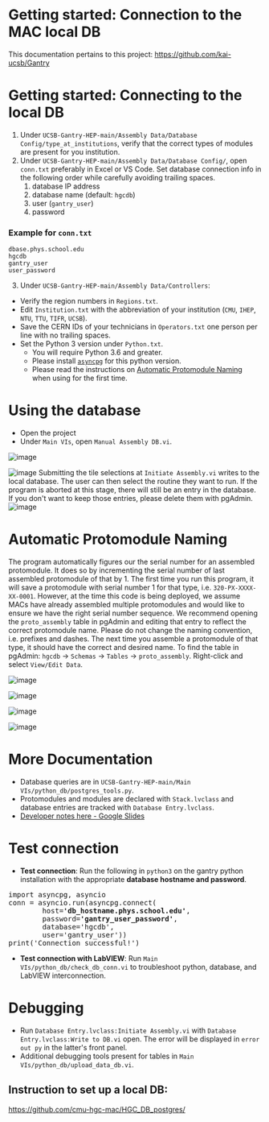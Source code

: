 # Getting started: Connection to the MAC local DB

This documentation pertains to this project: https://github.com/kai-ucsb/Gantry

# Getting started: Connecting to the local DB
1. Under `UCSB-Gantry-HEP-main/Assembly Data/Database Config/type_at_institutions`, verify that the correct types of modules are present for you institution.
2. Under `UCSB-Gantry-HEP-main/Assembly Data/Database Config/`, open `conn.txt` preferably in Excel or VS Code. Set database connection info in the following order while carefully avoiding trailing spaces.
     1. database IP address
     2.  database name (default: `hgcdb`)
     3.  user (`gantry_user`)
     4.  password
### Example for `conn.txt`
```
dbase.phys.school.edu
hgcdb
gantry_user
user_password
```


3. Under `UCSB-Gantry-HEP-main/Assembly Data/Controllers`:
  - Verify the region numbers in `Regions.txt`.
  - Edit `Institution.txt` with the abbreviation of your institution (`CMU`, `IHEP`, `NTU`, `TTU`, `TIFR`, `UCSB`).
  - Save the CERN IDs of your technicians in `Operators.txt` one person per line with no trailing spaces.
  - Set the Python 3 version under `Python.txt`.
    - You will require Python 3.6 and greater.
    - Please install [`asyncpg`](https://pypi.org/project/asyncpg/) for this python version.
    - Please read the instructions on [Automatic Protomodule Naming](https://github.com/cmu-hgc-mac/HGC_DB_postgres/blob/main/documentation/gantry/README.md#Automatic-Protomodule-Naming) when using for the first time.
  

# Using the database
- Open the project
- Under `Main VIs`, open `Manual Assembly DB.vi`.

![image](https://github.com/user-attachments/assets/ecb34a19-4e8a-4fb5-a8d2-d61a54c10104)

![image](https://github.com/user-attachments/assets/7cf8146d-eb93-4480-a4f5-45348839fc6d)
Submitting the tile selections at `Initiate Assembly.vi` writes to the local database. The user can then select the routine they want to run. If the program is aborted at this stage, there will still be an entry in the database. If you don't want to keep those entries, please delete them with pgAdmin.
![image](https://github.com/user-attachments/assets/143eae7c-d0d5-4435-97d6-c84926c5100c)

# Automatic Protomodule Naming
The program automatically figures our the serial number for an assembled protomodule. It does so by incrementing the serial number of last assembled protomodule of that by 1. The first time you run this program, it will save a protomodule with serial number 1 for that type, i.e. `320-PX-XXXX-XX-0001`. However, at the time this code is being deployed, we assume MACs have already assembled multiple protomodules and would like to ensure we have the right serial number sequence. We recommend opening the `proto_assembly` table in pgAdmin and editing that entry to reflect the correct protomodule name. Please do not change the naming convention, i.e. prefixes and dashes. The next time you assemble a protomodule of that type, it should have the correct and desired name. To find the table in pgAdmin: `hgcdb` -> `Schemas` -> `Tables` -> `proto_assembly`. Right-click and select `View/Edit Data`.

![image](https://github.com/user-attachments/assets/0e86ef37-8087-46fd-a3ab-8047269b9300)

![image](https://github.com/user-attachments/assets/7540e9c2-5339-43e7-a84d-7cd251f331eb)

![image](https://github.com/user-attachments/assets/0d2896db-1d70-4e43-ad5a-88607c2c7da8)

![image](https://github.com/user-attachments/assets/7e575ec3-d750-4686-b238-fd562b0f5392)


# More Documentation
- Database queries are in `UCSB-Gantry-HEP-main/Main VIs/python_db/postgres_tools.py`.
- Protomodules and modules are declared with `Stack.lvclass` and database entries are tracked with `Database Entry.lvclass`.
- [Developer notes here - Google Slides](https://docs.google.com/presentation/d/1HBvVTkyuiU_mZnNuGw4U_Wn2-F3KMbM-lAi5Qyut9t0/edit#slide=id.p)

# Test connection
- **Test connection**: Run the following in `python3` on the gantry python installation with the appropriate **database hostname and password**.
<pre>
import asyncpg, asyncio
conn = asyncio.run(asyncpg.connect(
        host=<b>'db_hostname.phys.school.edu'</b>,
        password=<b>'gantry_user_password'</b>,
        database='hgcdb',
        user='gantry_user'))
print('Connection successful!')
</pre>
- **Test connection with LabVIEW**: Run `Main VIs/python_db/check_db_conn.vi` to troubleshoot python, database, and LabVIEW interconnection.

# Debugging
- Run `Database Entry.lvclass:Initiate Assembly.vi` with `Database Entry.lvclass:Write to DB.vi` open. The error will be displayed in `error out py` in the latter's front panel.
- Additional debugging tools present for tables in `Main VIs/python_db/upload_data_db.vi`.

## Instruction to set up a local DB:
https://github.com/cmu-hgc-mac/HGC_DB_postgres/

<!--## Instructions, Documentation, and Developer Notes:--->
<!--https://github.com/cmu-hgc-mac/HGC_DB_postgres/blob/main/documentation/gantry/README.md-->

